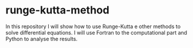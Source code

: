 # runge-kutta-method
In this repository I will show how to use Runge-Kutta e other methods to solve differential equations. I will use Fortran to the computational part and Python to analyse the results.
